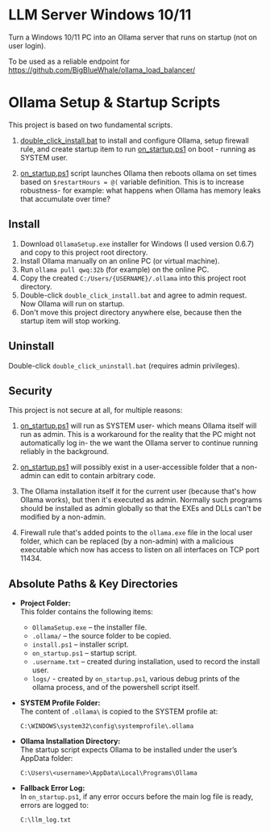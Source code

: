 # LLM Server Windows 10/11
Turn a Windows 10/11 PC into an Ollama server that runs on startup (not on user login).

To be used as a reliable endpoint for https://github.com/BigBIueWhale/ollama_load_balancer/

# Ollama Setup & Startup Scripts

This project is based on two fundamental scripts.

1. [double_click_install.bat](./double_click_install.bat) to install and configure Ollama, setup firewall rule, and create startup item to run [on_startup.ps1](./on_startup.ps1) on boot - running as SYSTEM user.

2. [on_startup.ps1](./on_startup.ps1) script launches Ollama then reboots ollama on set times based on `$restartHours = @(` variable definition. This is to increase robustness- for example: what happens when Ollama has memory leaks that accumulate over time?

## Install
1. Download `OllamaSetup.exe` installer for Windows (I used version 0.6.7) and copy to this project root directory.
2. Install Ollama manually on an online PC (or virtual machine).
3. Run `ollama pull qwq:32b` (for example) on the online PC.
4. Copy the created `C:/Users/{USERNAME}/.ollama` into this project root directory.
5. Double-click `double_click_install.bat` and agree to admin request. Now Ollama will run on startup.
6. Don't move this project directory anywhere else, because then the startup item will stop working.

## Uninstall
Double-click `double_click_uninstall.bat` (requires admin privileges).

## Security
This project is not secure at all, for multiple reasons:

1. [on_startup.ps1](./on_startup.ps1) will run as SYSTEM user- which means Ollama itself will run as admin. This is a workaround for the reality that the PC might not automatically log in- the we want the Ollama server to continue running reliably in the background.

2. [on_startup.ps1](./on_startup.ps1) will possibly exist in a user-accessible folder that a non-admin can edit to contain arbitrary code.

3. The Ollama installation itself it for the current user (because that's how Ollama works), but then it's executed as admin. Normally such programs should be installed as admin globally so that the EXEs and DLLs can't be modified by a non-admin.

4. Firewall rule that's added points to the `ollama.exe` file in the local user folder, which can be replaced (by a non-admin) with a malicious executable which now has access to listen on all interfaces on TCP port 11434.

## Absolute Paths & Key Directories

- **Project Folder:**  
  This folder contains the following items:
  - `OllamaSetup.exe` – the installer file.
  - `.ollama/` – the source folder to be copied.
  - `install.ps1` – installer script.
  - `on_startup.ps1` – startup script.
  - `.username.txt` – created during installation, used to record the install user.
  - `logs/` - created by `on_startup.ps1`, various debug prints of the ollama process, and of the powershell script itself.

- **SYSTEM Profile Folder:**  
  The content of `.ollama\` is copied to the SYSTEM profile at:
  ```
  C:\WINDOWS\system32\config\systemprofile\.ollama
  ```

- **Ollama Installation Directory:**  
  The startup script expects Ollama to be installed under the user’s AppData folder:
  ```
  C:\Users\<username>\AppData\Local\Programs\Ollama
  ```

- **Fallback Error Log:**  
  In `on_startup.ps1`, if any error occurs before the main log file is ready, errors are logged to:
  ```
  C:\llm_log.txt
  ```
